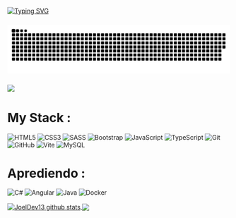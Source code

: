 
<a href="https://git.io/typing-svg"><img src="https://readme-typing-svg.demolab.com?font=Gupter&pause=1000&width=435&lines=I'm+Joel;software+development+student" alt="Typing SVG" /></a>

###

<img src="https://raw.githubusercontent.com/JoelDev13/JoelDev13/output/snake.svg" alt="Snake animation" />

###

[![](https://visitcount.itsvg.in/api?id=JoelDev13&icon=0&color=0)](https://visitcount.itsvg.in) 

 # My Stack :
 ![HTML5](https://img.shields.io/badge/html5-%23E34F26.svg?style=for-the-badge&logo=html5&logoColor=white)
 ![CSS3](https://img.shields.io/badge/css3-%231572B6.svg?style=for-the-badge&logo=css3&logoColor=white)
 ![SASS](https://img.shields.io/badge/SASS-hotpink.svg?style=for-the-badge&logo=SASS&logoColor=white)
 ![Bootstrap](https://img.shields.io/badge/bootstrap-%238511FA.svg?style=for-the-badge&logo=bootstrap&logoColor=white) 
 ![JavaScript](https://img.shields.io/badge/javascript-%23323330.svg?style=for-the-badge&logo=javascript&logoColor=%23F7DF1E) 
 ![TypeScript](https://img.shields.io/badge/typescript-%23007ACC.svg?style=for-the-badge&logo=typescript&logoColor=white) 
 ![Git](https://img.shields.io/badge/git-%23F05033.svg?style=for-the-badge&logo=git&logoColor=white) 
 ![GitHub](https://img.shields.io/badge/github-%23121011.svg?style=for-the-badge&logo=github&logoColor=white) 
 ![Vite](https://img.shields.io/badge/vite-%23646CFF.svg?style=for-the-badge&logo=vite&logoColor=white) 
 ![MySQL](https://img.shields.io/badge/mysql-4479A1.svg?style=for-the-badge&logo=mysql&logoColor=white) 

 # Aprediendo :
 ![C#](https://img.shields.io/badge/c%23-%23239120.svg?style=for-the-badge&logo=csharp&logoColor=white)
 ![Angular](https://img.shields.io/badge/angular-%23DD0031.svg?style=for-the-badge&logo=angular&logoColor=white)
 ![Java](https://img.shields.io/badge/java-%23ED8B00.svg?style=for-the-badge&logo=openjdk&logoColor=white)
![Docker](https://img.shields.io/badge/docker-%232496ED.svg?style=for-the-badge&logo=docker&logoColor=white)

 

 

<a href="https://github.com/JoelDev13/github-readme-stats">
  <img align="center" src="https://github-readme-stats.vercel.app/api?username=JoelDev13&show_icons=true&include_all_commits=true&theme=dark&hide_border=true#gh-dark-mode-only" alt="JoelDev13 github stats" />

</a> 
<a href="https://github.com/JoelDev13/github-readme-stats">
  <img align="center" src="https://github-readme-stats.vercel.app/api/top-langs/?username=JoelDev13&layout=compact&theme=dark&hide_border=true#gh-dark-mode-only" />
</a>
    
 
  

